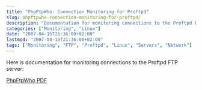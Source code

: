 ```yaml
---
title: "PhpFtpWho: Connection Monitoring for Proftpd"
slug: phpftpwho-connection-monitoring-for-proftpd/
description: "Documentation for monitoring connections to the Proftpd FTP server."
categories: ["Monitoring", "Linux"]
date: "2007-04-15T21:36:00+02:00"
lastmod: "2007-04-15T21:36:00+02:00"
tags: ["Monitoring", "FTP", "Proftpd", "Linux", "Servers", "Network"]
---
```


Here is documentation for monitoring connections to the Proftpd FTP server:

[PhpFtpWho PDF](../../../static/pdf/phpftpwho.pdf)

